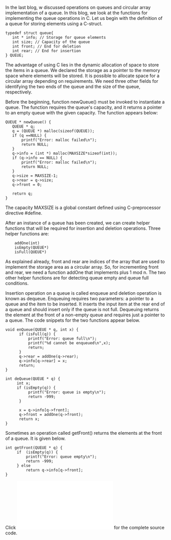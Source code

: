 In the last blog, w discussed operations on queues and circular array implementation of a queue. In this blog, we look at the 
functions for implementing the queue operations in C. Let us begin with the definition of a queue for storing elements using a 
C-struct. 
```
typedef struct queue{
   int * info; // Storage for queue elements
   int size; // Capacity of the queue
   int front; // End for deletion
   int rear; // End for insertion
} QUEUE;
```
The advantage of using C lies in the dynamic allocation of space to store the items in a queue. We declared the storage as a 
pointer to the memory space where elements will be stored. It is possible to allocate space for a circular array depending on 
requirements. We need three other fields for identifying the two ends of the queue and the size of the queue, respectively.  


Before the beginning, function newQueue() must be invoked to instantiate a queue. The function requires the queue's capacity, and it returns a pointer to an empty queue with the given capacity. The function appears below:

```
QUEUE * newQueue() {
   QUEUE * q;
   q = (QUEUE *) malloc(sizeof(QUEUE));
   if (q ==NULL) {
       printf("Error: malloc failed\n");
       return NULL;
   }
   q->info = (int *) malloc(MAXSIZE*sizeof(int));
   if (q->info == NULL) {
       printf("Error: malloc failed\n");
       return NULL;
   }
   q->size = MAXSIZE-1;
   q->rear = q->size;
   q->front = 0;

   return q;
}
```
The capacity MAXSIZE is a global constant defined using C-preprocessor directive #define.  

After an instance of a queue has been created, we can create helper functions that will be required for insertion and deletion 
operations. Three helper functions are:

``` 
    addOne(int)
    isEmpty(QUEUE*)
    isFull(QUEUE*) 
```
 
As explained already, front and rear are indices of the array that are used to implement the storage area as a circular array. 
So, for incrementing front and rear, we need a function addOne that implements plus 1 mod n. The two other helper functions are for detecting queue empty and queue full conditions.


Insertion operation on a queue is called enqueue and deletion operation is known as dequeue. Enqueuing requires two parameters: a pointer to a queue and the item to be inserted. It inserts the input item at the rear end of a queue and should insert only if the queue is not full. Dequeuing returns the element at the front of a non-empty queue and requires just a pointer to a queue. The code snippets for the two functions appear below.

``` 
void enQueue(QUEUE * q, int x) {
      if (isFull(q)) { 
          printf("Error: queue full\n");
          printf("%d cannot be enqueued\n",x);
          return;
      }
      q->rear = addOne(q->rear);
      q->info[q->rear] = x;
      return;
}

int deQueue(QUEUE * q) {
     int x;
     if (isEmpty(q)) {
          printf("Error: queue is empty\n");
          return -999;
      }

      x = q->info[q->front];
      q->front = addOne(q->front);
      return x; 
}
```
 
Sometimes an operation called getFront() returns the elements at the front of a queue. It is given below. 

```
int getFront(QUEUE * q) {
     if  (isEmpty(q)) { 
         printf("Error: queue empty\n");
         return -999;
     } else 
         return q->info[q->front];
}
```
Click ![here](../CODES/circularQueueImplementation.md) for the complete source code.
